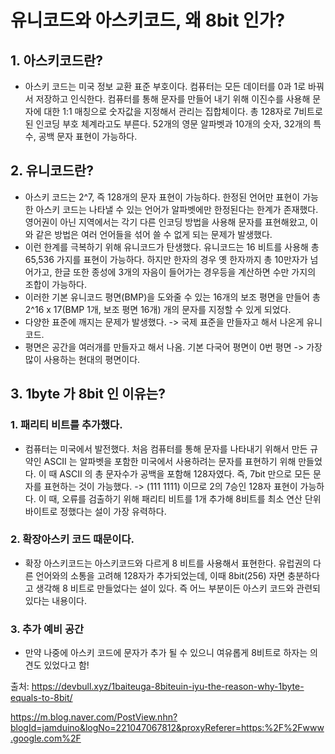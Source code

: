 # 유니코드와 아스키코드, 왜 8bit 인가?

## 1. 아스키코드란?
- 아스키 코드는 미국 정보 교환 표준 부호이다. 컴퓨터는 모든 데이터를 0과 1로 바꿔서 저장하고 인식한다. 컴퓨터를 통해 문자를 만들어 내기 위해 이진수를 사용해 문자에 대한 1:1 매칭으로 숫자값을 지정해서 관리는 집합체이다. 총 128자로 7비트로된 인코딩 부호 체계라고도 부른다. 52개의 영문 알파벳과 10개의 숫자, 32개의 특수, 공백 문자 표현이 가능하다.

## 2. 유니코드란?
- 아스키 코드는 2^7, 즉 128개의 문자 표현이 가능하다. 한정된 언어만 표현이 가능한 아스키 코드는 나타낼 수 있는 언어가 알파벳에만 한정된다는 한계가 존재했다. 영어권이 아닌 지역에서는 각기 다른 인코딩 방법을 사용해 문자를 표현해왔고, 이와 같은 방법은 여러 언어들을 섞어 쓸 수 없게 되는 문제가 발생했다. 
- 이런 한계를 극복하기 위해 유니코드가 탄생했다. 유니코드는 16 비트를 사용해 총 65,536 가지를 표현이 가능하다. 하지만 한자의 경우 옛 한자까지 총 10만자가 넘어가고, 한글 또한 종성에 3개의 자음이 들어가는 경우등을 계산하면 수만 가지의 조합이 가능하다.
- 이러한 기본 유니코드 평면(BMP)을 도와줄 수 있는 16개의 보조 평면을 만들어 총 2^16 x 17(BMP 1개, 보조 평면 16개) 개의 문자를 지정할 수 있게 되었다.
- 다양한 표준에 깨지는 문제가 발생했다. -> 국제 표준을 만들자고 해서 나온게 유니코드.
- 평면은 공간을 여러개를 만들자고 해서 나옴. 기본 다국어 평면이 0번 평면 -> 가장 많이 사용하는 현대의 평면이다.


## 3. 1byte 가 8bit 인 이유는?
### 1. 패리티 비트를 추가했다.
- 컴퓨터는 미국에서 발전했다. 처음 컴퓨터를 통해 문자를 나타내기 위해서 만든 규약인 ASCII 는 알파벳을 포함한 미국에서 사용하려는 문자를 표현하기 위해 만들었다. 이 때 ASCII 의 총 문자수가 공백을 포함해 128자였다. 즉, 7bit 만으로 모든 문자를 표현하는 것이 가능했다. -> (111 1111) 이므로 2의 7승인 128자 표현이 가능하다. 이 때, 오류를 검출하기 위해 패리티 비트를 1개 추가해 8비트를 최소 연산 단위 바이트로 정했다는 설이 가장 유력하다.

### 2. 확장아스키 코드 때문이다.
- 확장 아스키코드는 아스키코드와 다르게 8 비트를 사용해서 표현한다. 유럽권의 다른 언어와의 소통을 고려해 128자가 추가되었는데, 이때 8bit(256) 자면 충분하다고 생각해 8 비트로 만들었다는 설이 있다. 즉 어느 부분이든 아스키 코드와 관련되 있다는 내용이다.

### 3. 추가 예비 공간
- 만약 나중에 아스키 코드에 문자가 추가 될 수 있으니 여유롭게 8비트로 하자는 의견도 있었다고 함!

출처: https://devbull.xyz/1baiteuga-8biteuin-iyu-the-reason-why-1byte-equals-to-8bit/  

https://m.blog.naver.com/PostView.nhn?blogId=jamduino&logNo=221047067812&proxyReferer=https:%2F%2Fwww.google.com%2F